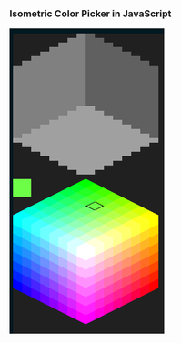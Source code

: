 ### Isometric Color Picker in JavaScript

<img src="https://github.com/caiannello/isometric_colorpicker_js/blob/main/demo.png?raw=true"  />

